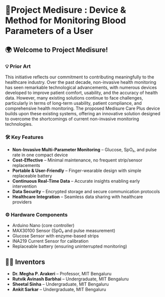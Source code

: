 # 🏥Project Medisure : Device & Method for Monitoring Blood Parameters of a User
## 🌍 Welcome to Project Medisure! 
### 💡 Prior Art
This initiative reflects our commitment to contributing meaningfully to the healthcare industry.
Over the past decade, non-invasive health monitoring has seen remarkable technological advancements, with numerous devices developed to improve patient comfort, usability, and the accuracy of health data. However, many existing solutions continue to face challenges, particularly in terms of long-term usability, patient compliance, and comprehensive health monitoring.
The proposed Medisure Care Plus device builds upon these existing systems, offering an innovative solution designed to overcome the shortcomings of current non-invasive monitoring technologies.

### 🛠️ Key Features  
- **Non-Invasive Multi-Parameter Monitoring** – Glucose, SpO₂, and pulse rate in one compact device  
- **Cost-Effective** – Minimal maintenance, no frequent strip/sensor replacements  
- **Portable & User-Friendly** – Finger-wearable design with simple replaceable battery  
- **Continuous Real-Time Data** – Accurate insights enabling early intervention  
- **Data Security** – Encrypted storage and secure communication protocols  
- **Healthcare Integration** – Seamless data sharing with healthcare providers  

### ⚙️ Hardware Components  
- Arduino Nano (core controller)  
- MAX30100 Sensor (SpO₂ and pulse measurement)  
- Glucose Sensor with enzyme-based strips  
- INA219 Current Sensor for calibration  
- Replaceable battery (ensuring uninterrupted monitoring)
  
## 👨‍🔬 Inventors  
- **Dr. Megha P. Arakeri** – Professor, MIT Bengaluru  
- **Rutvik Avinash Barbhai** – Undergraduate, MIT Bengaluru  
- **Sheetal Sinha** – Undergraduate, MIT Bengaluru  
- **Ankit Sarkar** – Undergraduate, MIT Bengaluru  


